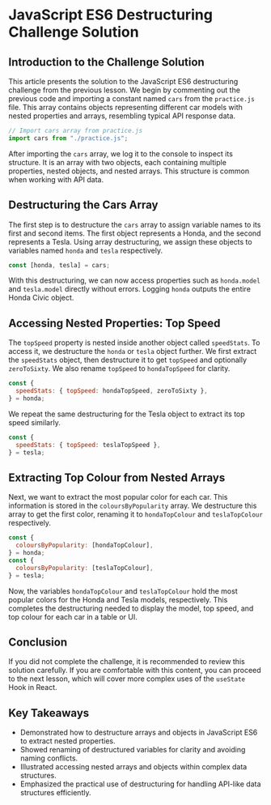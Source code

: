 # JavaScript ES6 Destructuring Challenge Solution

## Introduction to the Challenge Solution

This article presents the solution to the JavaScript ES6 destructuring challenge from the previous lesson. We begin by commenting out the previous code and importing a constant named `cars` from the `practice.js` file. This array contains objects representing different car models with nested properties and arrays, resembling typical API response data.

```js
// Import cars array from practice.js
import cars from "./practice.js";
```

After importing the `cars` array, we log it to the console to inspect its structure. It is an array with two objects, each containing multiple properties, nested objects, and nested arrays. This structure is common when working with API data.

## Destructuring the Cars Array

The first step is to destructure the `cars` array to assign variable names to its first and second items. The first object represents a Honda, and the second represents a Tesla. Using array destructuring, we assign these objects to variables named `honda` and `tesla` respectively.

```js
const [honda, tesla] = cars;
```

With this destructuring, we can now access properties such as `honda.model` and `tesla.model` directly without errors. Logging `honda` outputs the entire Honda Civic object.

## Accessing Nested Properties: Top Speed

The `topSpeed` property is nested inside another object called `speedStats`. To access it, we destructure the `honda` or `tesla` object further. We first extract the `speedStats` object, then destructure it to get `topSpeed` and optionally `zeroToSixty`. We also rename `topSpeed` to `hondaTopSpeed` for clarity.

```js
const {
  speedStats: { topSpeed: hondaTopSpeed, zeroToSixty },
} = honda;
```

We repeat the same destructuring for the Tesla object to extract its top speed similarly.

```js
const {
  speedStats: { topSpeed: teslaTopSpeed },
} = tesla;
```

## Extracting Top Colour from Nested Arrays

Next, we want to extract the most popular color for each car. This information is stored in the `coloursByPopularity` array. We destructure this array to get the first color, renaming it to `hondaTopColour` and `teslaTopColour` respectively.

```js
const {
  coloursByPopularity: [hondaTopColour],
} = honda;
const {
  coloursByPopularity: [teslaTopColour],
} = tesla;
```

Now, the variables `hondaTopColour` and `teslaTopColour` hold the most popular colors for the Honda and Tesla models, respectively. This completes the destructuring needed to display the model, top speed, and top colour for each car in a table or UI.

## Conclusion

If you did not complete the challenge, it is recommended to review this solution carefully. If you are comfortable with this content, you can proceed to the next lesson, which will cover more complex uses of the `useState` Hook in React.

## Key Takeaways

- Demonstrated how to destructure arrays and objects in JavaScript ES6 to extract nested properties.
- Showed renaming of destructured variables for clarity and avoiding naming conflicts.
- Illustrated accessing nested arrays and objects within complex data structures.
- Emphasized the practical use of destructuring for handling API-like data structures efficiently.
